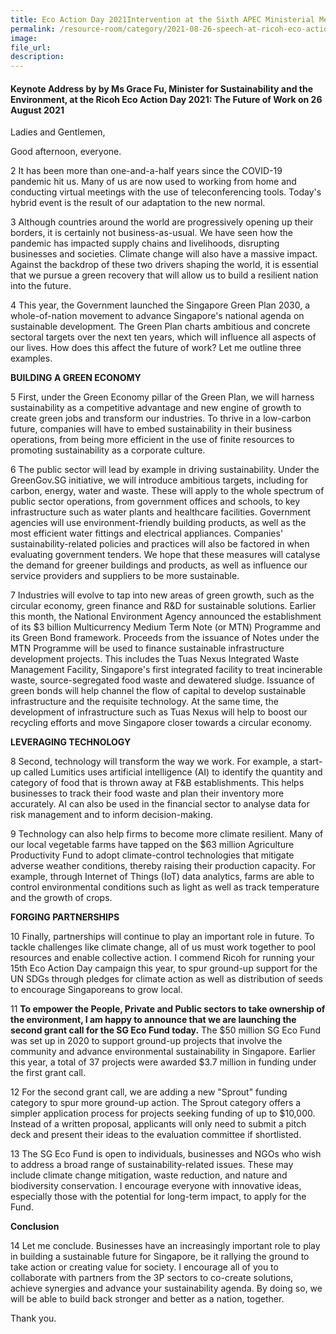 ```yaml
---  
title: Eco Action Day 2021Intervention at the Sixth APEC Ministerial Meeting on Food Security - Mr Desmond Tan  
permalink: /resource-room/category/2021-08-26-speech-at-ricoh-eco-action-day-2021-the-future-of-work/  
image:  
file_url:  
description:  
---  
```


#### Keynote Address by by Ms Grace Fu, Minister for Sustainability and the Environment, at the Ricoh Eco Action Day 2021: The Future of Work on 26 August 2021  

Ladies and Gentlemen,  

Good afternoon, everyone.  

2 It has been more than one-and-a-half years since the COVID-19 pandemic hit us. Many of us are now used to working from home and conducting virtual meetings with the use of teleconferencing tools. Today&#39;s hybrid event is the result of our adaptation to the new normal.  

3 Although countries around the world are progressively opening up their borders, it is certainly not business-as-usual. We have seen how the pandemic has impacted supply chains and livelihoods, disrupting businesses and societies. Climate change will also have a massive impact. Against the backdrop of these two drivers shaping the world, it is essential that we pursue a green recovery that will allow us to build a resilient nation into the future.  

4 This year, the Government launched the Singapore Green Plan 2030, a whole-of-nation movement to advance Singapore&#39;s national agenda on sustainable development. The Green Plan charts ambitious and concrete sectoral targets over the next ten years, which will influence all aspects of our lives. How does this affect the future of work? Let me outline three examples.  

**BUILDING A GREEN ECONOMY**

5 First, under the Green Economy pillar of the Green Plan, we will harness sustainability as a competitive advantage and new engine of growth to create green jobs and transform our industries. To thrive in a low-carbon future, companies will have to embed sustainability in their business operations, from being more efficient in the use of finite resources to promoting sustainability as a corporate culture.  

6 The public sector will lead by example in driving sustainability. Under the GreenGov.SG initiative, we will introduce ambitious targets, including for carbon, energy, water and waste. These will apply to the whole spectrum of public sector operations, from government offices and schools, to key infrastructure such as water plants and healthcare facilities. Government agencies will use environment-friendly building products, as well as the most efficient water fittings and electrical appliances. Companies&#39; sustainability-related policies and practices will also be factored in when evaluating government tenders. We hope that these measures will catalyse the demand for greener buildings and products, as well as influence our service providers and suppliers to be more sustainable.  

7 Industries will evolve to tap into new areas of green growth, such as the circular economy, green finance and R&amp;D for sustainable solutions. Earlier this month, the National Environment Agency announced the establishment of its $3 billion Multicurrency Medium Term Note (or MTN) Programme and its Green Bond framework. Proceeds from the issuance of Notes under the MTN Programme will be used to finance sustainable infrastructure development projects. This includes the Tuas Nexus Integrated Waste Management Facility, Singapore&#39;s first integrated facility to treat incinerable waste, source-segregated food waste and dewatered sludge. Issuance of green bonds will help channel the flow of capital to develop sustainable infrastructure and the requisite technology. At the same time, the development of infrastructure such as Tuas Nexus will help to boost our recycling efforts and move Singapore closer towards a circular economy.  

**LEVERAGING TECHNOLOGY**

8 Second, technology will transform the way we work. For example, a start-up called Lumitics uses artificial intelligence (AI) to identify the quantity and category of food that is thrown away at F&amp;B establishments. This helps businesses to track their food waste and plan their inventory more accurately. AI can also be used in the financial sector to analyse data for risk management and to inform decision-making.  

9 Technology can also help firms to become more climate resilient. Many of our local vegetable farms have tapped on the $63 million Agriculture Productivity Fund to adopt climate-control technologies that mitigate adverse weather conditions, thereby raising their production capacity. For example, through Internet of Things (IoT) data analytics, farms are able to control environmental conditions such as light as well as track temperature and the growth of crops.  

**FORGING PARTNERSHIPS**

10 Finally, partnerships will continue to play an important role in future. To tackle challenges like climate change, all of us must work together to pool resources and enable collective action. I commend Ricoh for running your 15th Eco Action Day campaign this year, to spur ground-up support for the UN SDGs through pledges for climate action as well as distribution of seeds to encourage Singaporeans to grow local.  

11 **To empower the People, Private and Public sectors to take ownership of the environment, I am happy to announce that we are launching the second grant call for the SG Eco Fund today.** The $50 million SG Eco Fund was set up in 2020 to support ground-up projects that involve the community and advance environmental sustainability in Singapore. Earlier this year, a total of 37 projects were awarded $3.7 million in funding under the first grant call.  

12 For the second grant call, we are adding a new &quot;Sprout&quot; funding category to spur more ground-up action. The Sprout category offers a simpler application process for projects seeking funding of up to $10,000. Instead of a written proposal, applicants will only need to submit a pitch deck and present their ideas to the evaluation committee if shortlisted.  

13 The SG Eco Fund is open to individuals, businesses and NGOs who wish to address a broad range of sustainability-related issues. These may include climate change mitigation, waste reduction, and nature and biodiversity conservation. I encourage everyone with innovative ideas, especially those with the potential for long-term impact, to apply for the Fund.  

**Conclusion**

14 Let me conclude. Businesses have an increasingly important role to play in building a sustainable future for Singapore, be it rallying the ground to take action or creating value for society. I encourage all of you to collaborate with partners from the 3P sectors to co-create solutions, achieve synergies and advance your sustainability agenda. By doing so, we will be able to build back stronger and better as a nation, together.  

Thank you.

